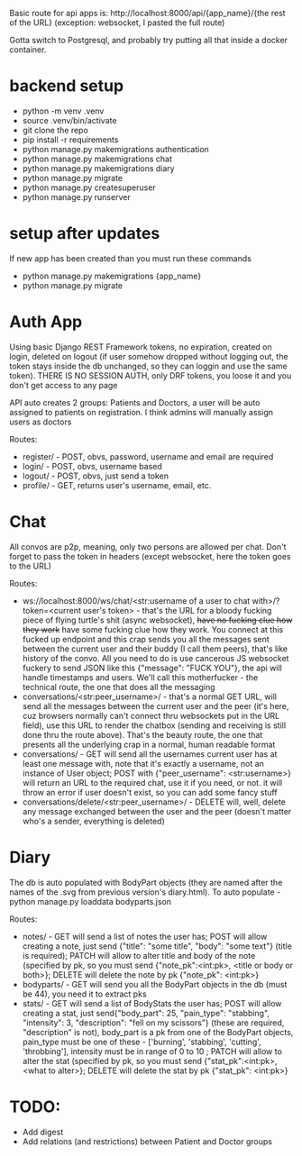 Basic route for api apps is: http://localhost:8000/api/{app_name}/{the rest of the URL} (exception: websocket, I pasted the full route)

Gotta switch to Postgresql, and probably try putting all that inside a docker container.

# backend setup

- python -m venv .venv
- source .venv/bin/activate
- git clone the repo
- pip install -r requirements
- python manage.py makemigrations authentication
- python manage.py makemigrations chat
- python manage.py makemigrations diary
- python manage.py migrate
- python manage.py createsuperuser
- python manage.py runserver

# setup after updates

If new app has been created than you must run these commands
- python manage.py makemigrations {app_name}
- python manage.py migrate

# Auth App

Using basic Django REST Framework tokens, no expiration, created on login, deleted on logout (if user somehow dropped without logging out, the token stays inside the db unchanged, so they can loggin and use the same token). THERE IS NO SESSION AUTH, only DRF tokens, you loose it and you don't get access to any page

API auto creates 2 groups: Patients and Doctors, a user will be auto assigned to patients on registration. I think admins will manually assign users as doctors

Routes:

- register/ - POST, obvs, password, username and email are required
- login/ - POST, obvs, username based
- logout/ - POST, obvs, just send a token
- profile/ - GET, returns user's username, email, etc.

# Chat

All convos are p2p, meaning, only two persons are allowed per chat. Don't forget to pass the token in headers (except websocket, here the token goes to the URL)

Routes:

- ws://localhost:8000/ws/chat/<str:username of a user to chat with>/?token=<current user's token> - that's the URL for a bloody fucking piece of flying turtle's shit (async websocket), ~~have no fucking clue how they work~~ have some fucking clue how they work. You connect at this fucked up endpoint and this crap sends you all the messages sent between the current user and their buddy (I call them peers), that's like history of the convo. All you need to do is use cancerous JS websocket fuckery to send JSON like this {"message": "FUCK YOU"}, the api will handle timestamps and users. We'll call this motherfucker - the technical route, the one that does all the messaging
- conversations/\<str:peer_username>/ - that's a normal GET URL, will send all the messages between the current user and the peer (it's here, cuz browsers normally can't connect thru websockets put in the URL field), use this URL to render the chatbox (sending and receiving is still done thru the route above). That's the beauty route, the one that presents all the underlying crap in a normal, human readable format
- conversations/ - GET will send all the usernames current user has at least one message with, note that it's exactly a username, not an instance of User object; POST with {"peer_username": \<str:username>} will return an URL to the required chat, use it if you need, or not. it will throw an error if user doesn't exist, so you can add some fancy stuff
- conversations/delete/\<str:peer_username>/ - DELETE will, well, delete any message exchanged between the user and the peer (doesn't matter who's a sender, everything is deleted)

# Diary

The db is auto populated with BodyPart objects (they are named after the names of the .svg from previous version's diary.html). To auto populate - python manage.py loaddata bodyparts.json

Routes:

- notes/ - GET will send a list of notes the user has; POST will allow creating a note, just send {"title": "some title", "body": "some text"} (title is required); PATCH will allow to alter title and body of the note (specified by pk, so you must send {"note_pk":\<int:pk>, \<title or body or both>}; DELETE will delete the note by pk {"note_pk": \<int:pk>}
- bodyparts/ - GET will send you all the BodyPart objects in the db (must be 44), you need it to extract pks
- stats/ - GET will send a list of BodyStats the user has; POST will allow creating a stat, just send{"body_part": 25, "pain_type": "stabbing", "intensity": 3, "description": "fell on my scissors"} (these are required, "description" is not), body_part is a pk from one of the BodyPart objects, pain_type must be one of these - ['burning', 'stabbing', 'cutting', 'throbbing'], intensity must be in range of 0 to 10 ; PATCH will allow to alter the stat (specified by pk, so you must send {"stat_pk":\<int:pk>, \<what to alter>}; DELETE will delete the stat by pk {"stat_pk": \<int:pk>}

# TODO:
- Add digest 
- Add relations (and restrictions) between Patient and Doctor groups